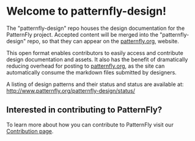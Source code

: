 Welcome to patternfly-design!
=============================

The "patternfly-design" repo houses the design documentation for the PatternFly project. Accepted content will be merged into the "patternfly-design" repo, so that they can appear on the [patternfly.org](https://www.patternfly.org), website.

This open format enables contributors to easily access and contribute design documentation and assets. It also has the benefit of dramatically reducing overhead for posting to [patternfly.org](https://www.patternfly.org), as the site can automatically consume the markdown files submitted by designers.

A listing of design patterns and their status and status are available at: http://www.patternfly.org/patternfly-design/status/ 

Interested in contributing to PatternFly?
--

To learn more about how you can contribute to PatternFly visit our [Contribution page](https://github.com/patternfly/patternfly-design/.github/CONTRIBUTING.md).
